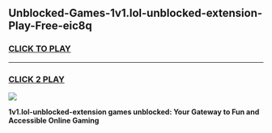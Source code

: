
## Unblocked-Games-1v1.lol-unblocked-extension-Play-Free-eic8q
<h3>
<a href="https://premium76.site?title=1v1.lol-unblocked-extension&ref=18A1">CLICK TO PLAY</a></h3>
<hr>

<h3>
<a href="https://premium76.site?title=1v1.lol-unblocked-extension&ref=18A1">CLICK 2 PLAY</a>
  
</h3>

<a href="https://premium76.site?title=1v1.lol-unblocked-extension&ref=18A1"><img src="https://clearcache.store/games.png"></a>


**1v1.lol-unblocked-extension games unblocked: Your Gateway to Fun and Accessible Online Gaming**
